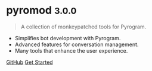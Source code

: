 # pyromod <small>3.0.0</small>

> A collection of monkeypatched tools for Pyrogram.

- Simplifies bot development with Pyrogram.
- Advanced features for conversation management.
- Many tools that enhance the user experience.

[GitHub](https://github.com/theTurboBH/pyrobh)
[Get Started](#pyromod)
